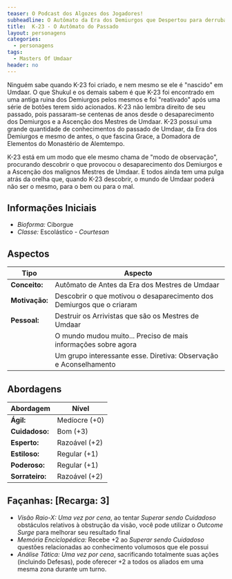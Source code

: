 ```yaml
---
teaser: O Podcast dos Algozes dos Jogadores!
subheadline: O Autômato da Era dos Demiurgos que Despertou para derrubar os Mestres de Umdaar
title:  K-23 - O Autômato do Passado
layout: personagens
categories:
  - personagens
tags:
  - Masters Of Umdaar 
header: no
---
```


Ninguém sabe quando K-23 foi criado, e nem mesmo se ele é "nascido" em Umdaar. O que Shukul e os demais sabem é que K-23 foi encontrado em uma antiga ruina dos Demiurgos pelos mesmos e foi "reativado" após uma série de botões terem sido acionados. K-23 não lembra direito de seu passado, pois passaram-se centenas de anos desde o desaparecimento dos Demiurgos e a Ascenção dos Mestres de Umdaar. K-23 possui uma grande quantidade de conhecimentos do passado de Umdaar, da Era dos Demiurgos e mesmo de antes, o que fascina Grace, a Domadora de Elementos do Monastério de Alemtempo. 

K-23 está em um modo que ele mesmo chama de "modo de observação", procurando descobrir o que provocou o desaparecimento dos Demiurgos e a Ascenção dos malignos Mestres de Umdaar. E todos ainda tem uma pulga atrás da orelha que, quando K-23  descobrir, o mundo de Umdaar poderá não ser o mesmo, para o bem ou para o mal.

<!-- excerpt -->

## Informações Iniciais

+ _Bioforma:_ Ciborgue
+ _Classe:_ Escolástico - _Courtesan_ 

## Aspectos

| **Tipo**       | **Aspecto**                                                            |
|----------------|------------------------------------------------------------------------|
| __Conceito:__  | Autômato de Antes da Era dos Mestres de Umdaar                         |
| __Motivação:__ | Descobrir o que motivou o desaparecimento dos Demiurgos que o criaram  |
| __Pessoal:__   | Destruir os Arrivistas que são os Mestres de Umdaar                    |
|                | O mundo mudou muito... Preciso de mais informações sobre agora         |
|                | Um grupo interessante esse. Diretiva: Observação e Aconselhamento      |

## Abordagens

| **Abordagem**   | **Nível**     |
|-----------------|---------------|
| __Ágil:__       | Medíocre (+0) |
| __Cuidadoso:__  | Bom (+3)      |
| __Esperto:__    | Razoável (+2) |
| __Estiloso:__   | Regular (+1)  |
| __Poderoso:__   | Regular (+1)  |
| __Sorrateiro:__ | Razoável (+2) |

## Façanhas: [Recarga: 3]

+ _Visão Raio-X:_ _Uma vez por cena_, ao tentar _Superar sendo  Cuidadoso_ obstáculos relativos à obstrução da visão, você pode utilizar o _Outcome Surge_ para melhorar seu resultado final
+ _Memória Enciclopédica:_ Recebe +2 ao _Superar sendo Cuidadoso_ questões relacionadas ao conhecimento volumosos que ele possui
+ _Análise Tática:_ _Uma vez por cena_, sacrificando totalmente suas ações (incluindo Defesas), pode oferecer +2 a todos os aliados em uma mesma zona durante um turno.
